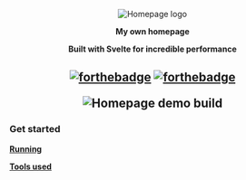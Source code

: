<p align='center'><img src='https://raw.githubusercontent.com/Shadofer/shadofer.github.io/master/.github/assets/logo.svg' alt='Homepage logo'></p>
<p align='center'><b>My own homepage</b></p>
<p align='center'><b>Built with Svelte for incredible performance</b></p>

<h2 align='center'>

[![forthebadge](https://forthebadge.com/images/badges/powered-by-black-magic.svg)](https://forthebadge.com)
[![forthebadge](https://forthebadge.com/images/badges/open-source.svg)](https://forthebadge.com)

<img src='https://raw.githubusercontent.com/Shadofer/shadofer.github.io/master/.github/assets/demo-build.svg' alt='Homepage demo build'>
  
</h2>

### Get started

**[Running](https://github.com/Shadofer/shadofer.github.io/blob/master/.github/markdown/RUNNING.md)**

**[Tools used](https://github.com/Shadofer/shadofer.github.io/blob/master/.github/markdown/TOOLS.md)**
